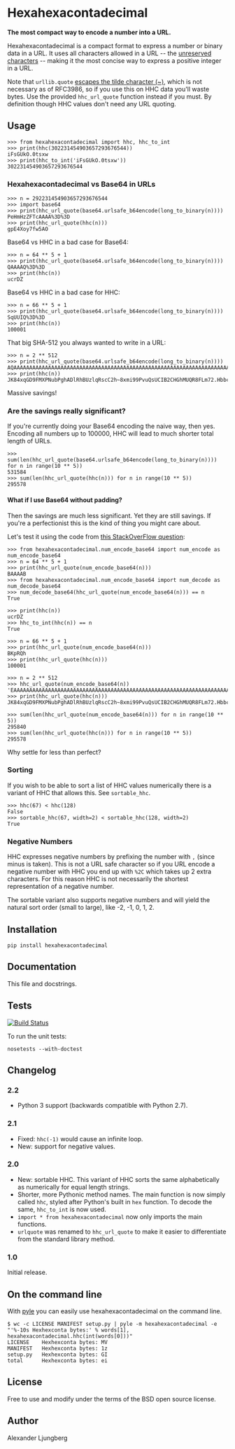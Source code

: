 Hexahexacontadecimal
====================

**The most compact way to encode a number into a URL.**

Hexahexacontadecimal is a compact format to express a number or binary data in a URL. It uses all characters allowed in
a URL -- the [unreserved characters](http://tools.ietf.org/html/rfc3986#section-2.3) -- making it the most concise
way to express a positive integer in a URL.

Note that `urllib.quote` [escapes the tilde character (~)](http://bugs.python.org/issue16285), which is not necessary as
of RFC3986, so if you use this on HHC data you'll waste bytes. Use the provided `hhc_url_quote` function instead if you
must. By definition though HHC values don't need any URL quoting.

## Usage

    >>> from hexahexacontadecimal import hhc, hhc_to_int
    >>> print(hhc(302231454903657293676544))
    iFsGUkO.0tsxw
    >>> print(hhc_to_int('iFsGUkO.0tsxw'))
    302231454903657293676544

### Hexahexacontadecimal vs Base64 in URLs

    >>> n = 292231454903657293676544
    >>> import base64
    >>> print(hhc_url_quote(base64.urlsafe_b64encode(long_to_binary(n))))
    PeHmHzZFTcAAAA%3D%3D
    >>> print(hhc_url_quote(hhc(n)))
    gpE4Xoy7fw5AO

Base64 vs HHC in a bad case for Base64:

    >>> n = 64 ** 5 + 1
    >>> print(hhc_url_quote(base64.urlsafe_b64encode(long_to_binary(n))))
    QAAAAQ%3D%3D
    >>> print(hhc(n))
    ucrDZ

Base64 vs HHC in a bad case for HHC:

    >>> n = 66 ** 5 + 1
    >>> print(hhc_url_quote(base64.urlsafe_b64encode(long_to_binary(n))))
    SqUUIQ%3D%3D
    >>> print(hhc(n))
    100001

That big SHA-512 you always wanted to write in a URL:

    >>> n = 2 ** 512
    >>> print(hhc_url_quote(base64.urlsafe_b64encode(long_to_binary(n))))
    AQAAAAAAAAAAAAAAAAAAAAAAAAAAAAAAAAAAAAAAAAAAAAAAAAAAAAAAAAAAAAAAAAAAAAAAAAAAAAAAAAAAAAA%3D
    >>> print(hhc(n))
    JK84xqGD9FMXPNubPghADlRhBUzlqRscC2h~8xmi99PvuQsUCIB2CHGhMUQR8FLm72.Hbbctkqi89xspay~y4

Massive savings!

### Are the savings really significant?

If you're currently doing your Base64 encoding the naive way, then yes. Encoding all numbers up to 100000, HHC will lead
to much shorter total length of URLs.

    >>> sum(len(hhc_url_quote(base64.urlsafe_b64encode(long_to_binary(n)))) for n in range(10 ** 5))
    531584
    >>> sum(len(hhc_url_quote(hhc(n))) for n in range(10 ** 5))
    295578

#### What if I use Base64 without padding?

Then the savings are much less significant. Yet they are still savings. If you're a perfectionist this is the kind of 
thing you might care about.

Let's test it using the code from [this StackOverFlow question](http://stackoverflow.com/a/561704/76900):

    >>> from hexahexacontadecimal.num_encode_base64 import num_encode as num_encode_base64
    >>> n = 64 ** 5 + 1
    >>> print(hhc_url_quote(num_encode_base64(n)))
    BAAAAB
    >>> from hexahexacontadecimal.num_encode_base64 import num_decode as num_decode_base64
    >>> num_decode_base64(hhc_url_quote(num_encode_base64(n))) == n
    True

    >>> print(hhc(n))
    ucrDZ
    >>> hhc_to_int(hhc(n)) == n
    True

    >>> n = 66 ** 5 + 1
    >>> print(hhc_url_quote(num_encode_base64(n)))
    BKpRQh
    >>> print(hhc_url_quote(hhc(n)))
    100001

    >>> n = 2 ** 512
    >>> hhc_url_quote(num_encode_base64(n))
    'EAAAAAAAAAAAAAAAAAAAAAAAAAAAAAAAAAAAAAAAAAAAAAAAAAAAAAAAAAAAAAAAAAAAAAAAAAAAAAAAAAAAAA'
    >>> print(hhc_url_quote(hhc(n)))
    JK84xqGD9FMXPNubPghADlRhBUzlqRscC2h~8xmi99PvuQsUCIB2CHGhMUQR8FLm72.Hbbctkqi89xspay~y4

    >>> sum(len(hhc_url_quote(num_encode_base64(n))) for n in range(10 ** 5))
    295840
    >>> sum(len(hhc_url_quote(hhc(n))) for n in range(10 ** 5))
    295578

Why settle for less than perfect?

### Sorting

If you wish to be able to sort a list of HHC values numerically there is a variant of HHC that allows this. See
`sortable_hhc`.

    >>> hhc(67) < hhc(128)
    False
    >>> sortable_hhc(67, width=2) < sortable_hhc(128, width=2)
    True

### Negative Numbers

HHC expresses negative numbers by prefixing the number with `,` (since minus is taken). This is not a URL safe character
so if you URL encode a negative number with HHC you end up with `%2C` which takes up 2 extra characters. For this reason
HHC is not necessarily the shortest representation of a negative number.

The sortable variant also supports negative numbers and will yield the natural sort order (small to large),
like -2, -1, 0, 1, 2.

## Installation

    pip install hexahexacontadecimal

## Documentation

This file and docstrings.

## Tests

[![Build Status](https://travis-ci.org/aljungberg/hexahexacontadecimal.svg?branch=master)](https://travis-ci.org/aljungberg/hexahexacontadecimal)

To run the unit tests:

    nosetests --with-doctest

## Changelog

### 2.2

* Python 3 support (backwards compatible with Python 2.7).

### 2.1

* Fixed: `hhc(-1)` would cause an infinite loop.
* New: support for negative values.

### 2.0

* New: sortable HHC. This variant of HHC sorts the same alphabetically as numerically for equal length strings.
* Shorter, more Pythonic method names. The main function is now simply called `hhc`, styled after Python's built in `hex` function. To decode the same, `hhc_to_int` is now used.
* `import * from hexahexacontadecimal` now only imports the main functions.
* `urlquote` was renamed to `hhc_url_quote` to make it easier to differentiate from the standard library method.

### 1.0

Initial release.

## On the command line

With [pyle](https://github.com/aljungberg/pyle) you can easily use hexahexacontadecimal on the command line.

    $ wc -c LICENSE MANIFEST setup.py | pyle -m hexahexacontadecimal -e "'%-10s Hexhexconta bytes:' % words[1], hexahexacontadecimal.hhc(int(words[0]))"
    LICENSE    Hexhexconta bytes: MV
    MANIFEST   Hexhexconta bytes: 1z
    setup.py   Hexhexconta bytes: GI
    total      Hexhexconta bytes: ei

## License

Free to use and modify under the terms of the BSD open source license.

## Author

Alexander Ljungberg
